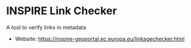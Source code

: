 # INSPIRE Link Checker

A tool to verify links in metadata

- Website: https://inspire-geoportal.ec.europa.eu/linkagechecker.html